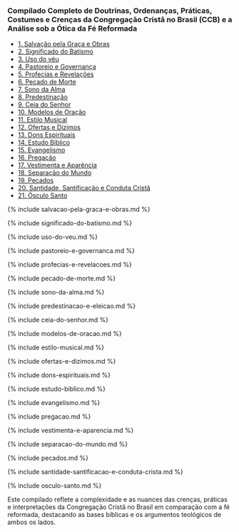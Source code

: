 ### Compilado Completo de Doutrinas, Ordenanças, Práticas, Costumes e Crenças da Congregação Cristã no Brasil (CCB) e a Análise sob a Ótica da Fé Reformada

- [1. Salvação pela Graça e Obras](#salvacao-pela-graca-e-obras)
- [2. Significado do Batismo](#significado-do-batismo)
- [3. Uso do véu](#uso-do-veu)
- [4. Pastoreio e Governança](#pastoreio-e-governanca)
- [5. Profecias e Revelações](#profecias-e-revelacoes)
- [6. Pecado de Morte](#pecado-de-morte)
- [7. Sono da Alma](#sono-da-alma)
- [8. Predestinação](#predestinacao-e-eleicao)
- [9. Ceia do Senhor](#ceia-do-senhor)
- [10. Modelos de Oração](#modelos-de-oracao)
- [11. Estilo Musical](#estilo-musical)
- [12. Ofertas e Dízimos](#ofertas-e-dizimos)
- [13. Dons Espirituais](#dons-espirituais)
- [14. Estudo Bíblico](#estudo-biblico)
- [15. Evangelismo](#evangelismo)
- [16. Pregação](#pregacao)
- [17. Vestimenta e Aparência](#vestimenta-e-aparencia)
- [18. Separação do Mundo](#separacao-do-mundo)
- [19. Pecados](#pecados)
- [20. Santidade, Santificação e Conduta Cristã](#santidade-santificacao-e-conduta-crista)
- [21. Ósculo Santo](#pecados)

{% include salvacao-pela-graca-e-obras.md %}

{% include significado-do-batismo.md %}

{% include uso-do-veu.md %}

{% include pastoreio-e-governanca.md %}

{% include profecias-e-revelacoes.md %}

{% include pecado-de-morte.md %}

{% include sono-da-alma.md %}

{% include predestinacao-e-eleicao.md %}

{% include ceia-do-senhor.md %}

{% include modelos-de-oracao.md %}

{% include estilo-musical.md %}

{% include ofertas-e-dizimos.md %}

{% include dons-espirituais.md %}

{% include estudo-biblico.md %}

{% include evangelismo.md %}

{% include pregacao.md %}

{% include vestimenta-e-aparencia.md %}

{% include separacao-do-mundo.md %}

{% include pecados.md %}

{% include santidade-santificacao-e-conduta-crista.md %}

{% include osculo-santo.md %}

Este compilado reflete a complexidade e as nuances das crenças, práticas e interpretações da Congregação Cristã no Brasil em comparação com a fé reformada, destacando as bases bíblicas e os argumentos teológicos de ambos os lados.